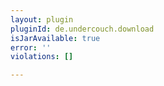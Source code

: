 ```yaml
---
layout: plugin
pluginId: de.undercouch.download
isJarAvailable: true
error: ''
violations: []

---
```

